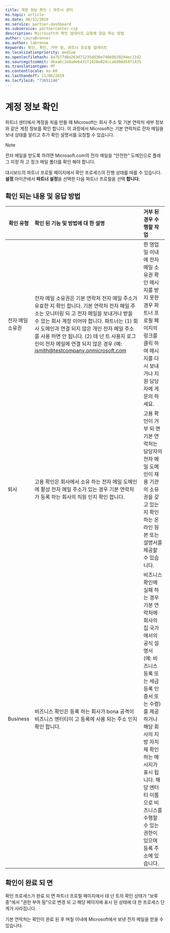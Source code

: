 ```yaml
---
title: 계정 정보 확인 | 파트너 센터
ms.topic: article
ms.date: 06/12/2019
ms.service: partner-dashboard
ms.subservice: partnercenter-csp
description: Microsoft의 확인 업데이트 요청에 응답 하는 방법
author: LauraBrenner
ms.author: labrenne
Keywords: 확인, 확인, 거부 됨, 파트너 프로필 업데이트
ms.localizationpriority: medium
ms.openlocfilehash: 8a7b77d8a263d71235dd30e74669b39244ec11d2
ms.sourcegitcommit: dbaa6c2e8a0e6431f1420e024cca6d0dd54f1425
ms.translationtype: MT
ms.contentlocale: ko-KR
ms.lasthandoff: 11/06/2019
ms.locfileid: "73651146"
---
```

# <a name="verify-your-account-information"></a>계정 정보 확인

파트너 센터에서 계정을 처음 만들 때 Microsoft는 회사 주소 및 기본 연락처 세부 정보와 같은 계정 정보를 확인 합니다. 이 과정에서 Microsoft는 기본 연락처로 전자 메일을 보내 상태를 알리고 추가 확인 설명서를 요청할 수 있습니다. 

>[!Note]
>전자 메일을 받도록 하려면 Microsoft.com의 전자 메일을 "안전한" 도메인으로 플래그 지정 하 고 정크 메일 폴더를 확인 해야 합니다.

대시보드의 파트너 프로필 페이지에서 확인 프로세스의 진행 상태를 따를 수 있습니다. **설정** 아이콘에서 **파트너 설정**을 선택한 다음 파트너 프로필을 선택 **합니다.**

## <a name="what-is-verified-and-how-to-respond"></a>확인 되는 내용 및 응답 방법

|**확인 유형**   |**확인 된 기능 및 방법에 대 한 설명**   |**거부 된 경우 수행할 작업**   |
|----------------------------|:-----------------------------------|:--------------------------------------|
|전자 메일 소유권   |전자 메일 소유권은 기본 연락처 전자 메일 주소가 유효한 지 확인 합니다.  기본 연락처 전자 메일 주소는 모니터링 되 고 전자 메일을 보내거나 받을 수 있는 회사 계정 이어야 합니다.  파트너는 (1) 회사 도메인과 연결 되지 않은 개인 전자 메일 주소를 사용 하면 안 됩니다. (2) 테 넌 트 사용자 로그인이 전자 메일에 연결 되지 않은 경우 (예: jsmith@testcompany.onmicrosoft.com   |한 영업일 이내에 전자 메일 소유권 확인 메시지를 받지 못한 경우 파트너 프로필 페이지의 링크를 클릭 하 여 메시지를 다시 보내거나 지원 담당자에 게 문의 하세요.|
|퇴사 |고용 확인은 회사에서 소유 하는 전자 메일 도메인에 활성 전자 메일 주소가 있는 경우 기본 연락처가 등록 하는 회사의 직원 인지 확인 합니다.|고용 확인이 거부 되 면 기본 연락처는 담당자의 전자 메일 도메인이 채용 기관의 소유권을 갖고 있는지 확인 하는 온라인 원본 또는 설명서를 제공할 수 있습니다.|
|Business   |비즈니스 확인은 등록 하는 회사가 bona 공격이 비즈니스 엔터티이 고 등록에 사용 되는 주소 인지 확인 합니다.|비즈니스 확인에 실패 하는 경우 기본 연락처에 회사의 집 국가에서의 공식 설명서 (예: 비즈니스 등록 또는 세금 등록 인증서 또는 수령)를 제공 하거나 해당 회사의 지방 자치 체 확인 하는 메시지가 표시 됩니다. 해당 엔터티 이름으로 비즈니스를 수행할 수 있는 권한이 있으며 등록 주소에 있습니다.|

## <a name="when-verification-concludes"></a>확인이 완료 되 면

확인 프로세스가 완료 되 면 파트너 프로필 페이지에서 테 넌 트의 확인 상태가 "보류 중"에서 "권한 부여 됨"으로 변경 되 고 해당 페이지에 표시 된 상태에 대 한 프로세스 단계가 사라집니다.

기본 연락처는 확인이 완료 된 후 며칠 이내에 Microsoft에서 보낸 전자 메일을 받을 수 있습니다.